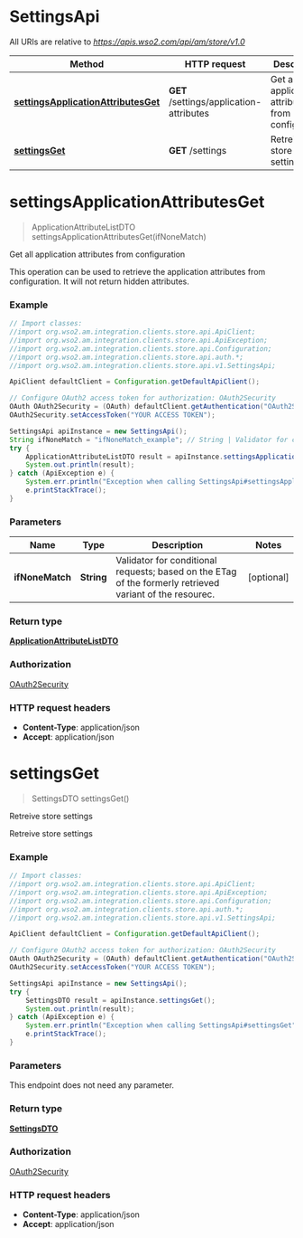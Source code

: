 # SettingsApi

All URIs are relative to *https://apis.wso2.com/api/am/store/v1.0*

Method | HTTP request | Description
------------- | ------------- | -------------
[**settingsApplicationAttributesGet**](SettingsApi.md#settingsApplicationAttributesGet) | **GET** /settings/application-attributes | Get all application attributes from configuration 
[**settingsGet**](SettingsApi.md#settingsGet) | **GET** /settings | Retreive store settings


<a name="settingsApplicationAttributesGet"></a>
# **settingsApplicationAttributesGet**
> ApplicationAttributeListDTO settingsApplicationAttributesGet(ifNoneMatch)

Get all application attributes from configuration 

This operation can be used to retrieve the application attributes from configuration. It will not return hidden attributes. 

### Example
```java
// Import classes:
//import org.wso2.am.integration.clients.store.api.ApiClient;
//import org.wso2.am.integration.clients.store.api.ApiException;
//import org.wso2.am.integration.clients.store.api.Configuration;
//import org.wso2.am.integration.clients.store.api.auth.*;
//import org.wso2.am.integration.clients.store.api.v1.SettingsApi;

ApiClient defaultClient = Configuration.getDefaultApiClient();

// Configure OAuth2 access token for authorization: OAuth2Security
OAuth OAuth2Security = (OAuth) defaultClient.getAuthentication("OAuth2Security");
OAuth2Security.setAccessToken("YOUR ACCESS TOKEN");

SettingsApi apiInstance = new SettingsApi();
String ifNoneMatch = "ifNoneMatch_example"; // String | Validator for conditional requests; based on the ETag of the formerly retrieved variant of the resourec. 
try {
    ApplicationAttributeListDTO result = apiInstance.settingsApplicationAttributesGet(ifNoneMatch);
    System.out.println(result);
} catch (ApiException e) {
    System.err.println("Exception when calling SettingsApi#settingsApplicationAttributesGet");
    e.printStackTrace();
}
```

### Parameters

Name | Type | Description  | Notes
------------- | ------------- | ------------- | -------------
 **ifNoneMatch** | **String**| Validator for conditional requests; based on the ETag of the formerly retrieved variant of the resourec.  | [optional]

### Return type

[**ApplicationAttributeListDTO**](ApplicationAttributeListDTO.md)

### Authorization

[OAuth2Security](../README.md#OAuth2Security)

### HTTP request headers

 - **Content-Type**: application/json
 - **Accept**: application/json

<a name="settingsGet"></a>
# **settingsGet**
> SettingsDTO settingsGet()

Retreive store settings

Retreive store settings 

### Example
```java
// Import classes:
//import org.wso2.am.integration.clients.store.api.ApiClient;
//import org.wso2.am.integration.clients.store.api.ApiException;
//import org.wso2.am.integration.clients.store.api.Configuration;
//import org.wso2.am.integration.clients.store.api.auth.*;
//import org.wso2.am.integration.clients.store.api.v1.SettingsApi;

ApiClient defaultClient = Configuration.getDefaultApiClient();

// Configure OAuth2 access token for authorization: OAuth2Security
OAuth OAuth2Security = (OAuth) defaultClient.getAuthentication("OAuth2Security");
OAuth2Security.setAccessToken("YOUR ACCESS TOKEN");

SettingsApi apiInstance = new SettingsApi();
try {
    SettingsDTO result = apiInstance.settingsGet();
    System.out.println(result);
} catch (ApiException e) {
    System.err.println("Exception when calling SettingsApi#settingsGet");
    e.printStackTrace();
}
```

### Parameters
This endpoint does not need any parameter.

### Return type

[**SettingsDTO**](SettingsDTO.md)

### Authorization

[OAuth2Security](../README.md#OAuth2Security)

### HTTP request headers

 - **Content-Type**: application/json
 - **Accept**: application/json

